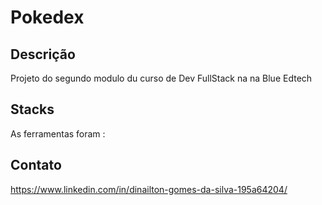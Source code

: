 # Pokedex

## Descrição
Projeto do segundo modulo du curso de Dev FullStack na na Blue Edtech

## Stacks
As ferramentas foram :


## Contato
https://www.linkedin.com/in/dinailton-gomes-da-silva-195a64204/

